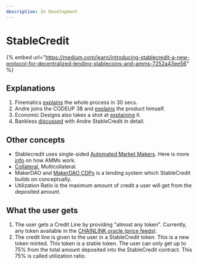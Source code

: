 ```yaml
---
description: In Development
---
```


# StableCredit

{% embed url="https://medium.com/iearn/introducing-stablecredit-a-new-protocol-for-decentralized-lending-stablecoins-and-amms-7252a43ee56" %}

## Explanations

1. Finematics [explains](https://twitter.com/finematics/status/1305188626008100865) the whole process in 30 secs.
2. Andre joins the CODEUP 38 and [explains](https://www.youtube.com/watch?v=bdC3rNDChbw&feature=youtu.be&t=2002) the product himself.
3. Economic Designs also takes a shot at [explaining](https://twitter.com/lisajytan/status/1304584889237270528) it.
4. Bankless [discussed](https://www.youtube.com/watch?v=SkTuMVBLBNQ&feature=youtu.be) with Andre StableCredit in detail.

## Other concepts

- Stablecredit uses single-sided [Automated Market Makers](https://docs.yearn.finance/defi-glossary#automated-market-maker). Here is more [info](https://www.youtube.com/watch?v=842acSWmBC4&t=336s) on how AMMs work.
- [Collateral](https://docs.yearn.finance/defi-glossary#collateralization), Multicollateral.
- MakerDAO and [MakerDAO CDPs](https://docs.yearn.finance/defi-glossary#maker) is a lending system which StableCredit builds on conceptually.
- Utilization Ratio is the maximum amount of credit a user will get from the deposited amount.

## What the user gets

1. The user gets a Credit Line by providing "almost any token". Currently, any token available in the [CHAINLINK oracle (price feeds)](https://feeds.chain.link/).
2. The credit line is given to the user in a StableCredit token. This is a new token minted. This token is a stable token. The user can only get up to 75% from the total amount deposited into the StableCredit contract. This 75% is called utilization ratio.
